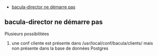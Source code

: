 * [bacula-director ne démarre pas](#bacula-director-ne-démarre-pas)

## bacula-director ne démarre pas
Plusieurs possibilitées

1. une conf cliente est présente dans /usr/local/conf/bacula/clients/ mais non présente dans la base de données Postgres 
